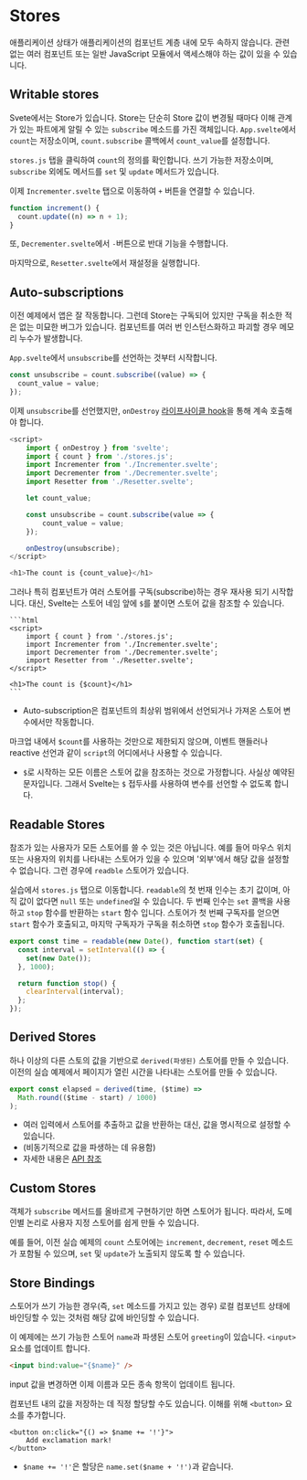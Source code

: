 # Stores

애플리케이션 상태가 애플리케이션의 컴포넌트 계층 내에 모두 속하지 않습니다. 관련 없는 여러 컴포넌트 또는 일반 JavaScript 모듈에서 액세스해야 하는 값이 있을 수 있습니다.

## Writable stores

Svete에서는 Store가 있습니다. Store는 단순히 Store 값이 변경될 때마다 이해 관계가 있는 파트에게 알릴 수 있는 `subscribe` 메소드를 가진 객체입니다. `App.svelte`에서 `count`는 저장소이며, `count.subscribe` 콜백에서 `count_value`를 설정합니다.

`stores.js` 탭을 클릭하여 `count`의 정의를 확인합니다. 쓰기 가능한 저장소이며, `subscribe` 외에도 메서드를 `set` 및 `update` 메서드가 있습니다.

이제 `Incrementer.svelte` 탭으로 이동하여 `+` 버튼을 연결할 수 있습니다.

```js
function increment() {
  count.update((n) => n + 1);
}
```

또, `Decrementer.svelte`에서 `-`버튼으로 반대 기능을 수행합니다.

마지막으로, `Resetter.svelte`에서 재설정을 실행합니다.

## Auto-subscriptions

이전 예제에서 앱은 잘 작동합니다. 그런데 Store는 구독되어 있지만 구독을 취소한 적은 없는 미묘한 버그가 있습니다. 컴포넌트를 여러 번 인스턴스화하고 파괴할 경우 메모리 누수가 발생합니다.

`App.svelte`에서 `unsubscribe`를 선언하는 것부터 시작합니다.

```js
const unsubscribe = count.subscribe((value) => {
  count_value = value;
});
```

이제 `unsubscribe`를 선언했지만, `onDestroy` [라이프사이클 hook](https://svelte.dev/tutorial/ondestroy)을 통해 계속 호출해야 합니다.

```js
<script>
	import { onDestroy } from 'svelte';
	import { count } from './stores.js';
	import Incrementer from './Incrementer.svelte';
	import Decrementer from './Decrementer.svelte';
	import Resetter from './Resetter.svelte';

	let count_value;

	const unsubscribe = count.subscribe(value => {
		count_value = value;
	});

	onDestroy(unsubscribe);
</script>

<h1>The count is {count_value}</h1>
```

그러나 특히 컴포넌트가 여러 스토어를 구독(subscribe)하는 경우 재사용 되기 시작합니다. 대신, Svelte는 스토어 네임 앞에 `$`를 붙이면 스토어 값을 참조할 수 있습니다.

    ```html
    <script>
    	import { count } from './stores.js';
    	import Incrementer from './Incrementer.svelte';
    	import Decrementer from './Decrementer.svelte';
    	import Resetter from './Resetter.svelte';
    </script>

    <h1>The count is {$count}</h1>
    ```

- Auto-subscription은 컴포넌트의 최상위 범위에서 선언되거나 가져온 스토어 변수에서만 작동합니다.

마크업 내에서 `$count`를 사용하는 것만으로 제한되지 않으며, 이벤트 핸들러나 reactive 선언과 같이 `script`의 어디에서나 사용할 수 있습니다.

- `$`로 시작하는 모든 이름은 스토어 값을 참조하는 것으로 가정합니다. 사실상 예약된 문자입니다. 그래서 Svelte는 `$` 접두사를 사용하여 변수를 선언할 수 없도록 합니다.

## Readable Stores

참조가 있는 사용자가 모든 스토어를 쓸 수 있는 것은 아닙니다. 예를 들어 마우스 위치 또는 사용자의 위치를 나타내는 스토어가 있을 수 있으며 '외부'에서 해당 값을 설정할 수 없습니다. 그런 경우에 `readble` 스토어가 있습니다.

실습에서 `stores.js` 탭으로 이동합니다. `readable`의 첫 번재 인수는 초기 값이며, 아직 값이 없다면 `null` 또는 `undefined`일 수 있습니다.
두 번째 인수는 `set` 콜백을 사용하고 `stop` 함수를 반환하는 `start` 함수 입니다. 스토어가 첫 번째 구독자를 얻으면 `start` 함수가 호출되고, 마지막 구독자가 구독을 취소하면 `stop` 함수가 호출됩니다.

```js
export const time = readable(new Date(), function start(set) {
  const interval = setInterval(() => {
    set(new Date());
  }, 1000);

  return function stop() {
    clearInterval(interval);
  };
});
```

## Derived Stores

하나 이상의 다른 스토의 값을 기반으로 `derived(파생된)` 스토어를 만들 수 있습니다. 이전의 실습 예제에서 페이지가 열린 시간을 나타내는 스토어를 만들 수 있습니다.

```js
export const elapsed = derived(time, ($time) =>
  Math.round(($time - start) / 1000)
);
```

- 여러 입력에서 스토어를 추출하고 값을 반환하는 대신, 값을 명시적으로 설정할 수 있습니다.
- (비동기적으로 값을 파생하는 데 유용함)
- 자세한 내용은 [API 참조](https://svelte.dev/docs#derived)

## Custom Stores

객체가 `subscribe` 메서드를 올바르게 구현하기만 하면 스토어가 됩니다. 따라서, 도메인별 논리로 사용자 지정 스토어를 쉽게 만들 수 있습니다.

예를 들어, 이전 실습 예제의 `count` 스토어에는 `increment`, `decrement`, `reset` 메소드가 포함될 수 있으며, `set` 및 `update`가 노출되지 않도록 할 수 있습니다.

## Store Bindings

스토어가 쓰기 가능한 경우(즉, `set` 메소드를 가지고 있는 경우) 로컬 컴포넌트 상태에 바인딩할 수 있는 것처럼 해당 값에 바인딩할 수 있습니다.

이 예제에는 쓰기 가능한 스토어 `name`과 파생된 스토어 `greeting`이 있습니다. `<input>` 요소를 업데이트 합니다.

```html
<input bind:value="{$name}" />
```

input 값을 변경하면 이제 이름과 모든 종속 항목이 업데이트 됩니다.

컴포넌트 내의 값을 저장하는 데 직정 할당할 수도 있습니다. 이해를 위해 `<button>` 요소를 추가합니다.

```svelte
<button on:click="{() => $name += '!'}">
	Add exclamation mark!
</button>
```

- `$name += '!'`은 할당은 `name.set($name + '!')`과 같습니다.
